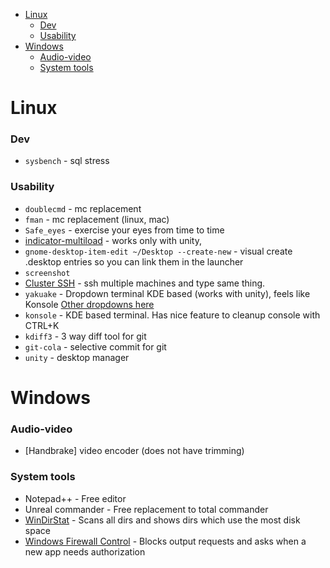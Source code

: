- [Linux](#linux)
    + [Dev](#dev)
    + [Usability](#usability)
- [Windows](#windows)
    + [Audio-video](#audio-video)
    + [System tools](#system-tools)

<!-- toc -->

# Linux

### Dev
* `sysbench` - sql stress

### Usability

* `doublecmd` - mc replacement
* `fman` - mc replacement (linux, mac)
* `Safe_eyes` - exercise your eyes from time to time
* [indicator-multiload](https://launchpad.net/indicator-multiload) - works only with unity, 
* `gnome-desktop-item-edit ~/Desktop --create-new` - visual create .desktop entries so you can link them in the launcher
* `screenshot`
* [Cluster SSH](https://github.com/duncs/clusterssh) - ssh multiple machines and type same thing.
* `yakuake` - Dropdown terminal KDE based (works with unity), feels like Konsole [Other dropdowns here](https://www.slant.co/topics/4861/~linux-terminal-emulators-that-are-dropdown-or-can-be-configured-as-such)
* `konsole` - KDE based terminal. Has nice feature to cleanup console with CTRL+K
* `kdiff3` - 3 way diff tool for git
* `git-cola` - selective commit for git
* `unity` - desktop manager


# Windows

### Audio-video

* [Handbrake] video encoder (does not have trimming)

### System tools

* Notepad++ - Free editor
* Unreal commander - Free replacement to total commander
* [WinDirStat](https://windirstat.net) - Scans all dirs and shows dirs which use the most disk space
* [Windows Firewall Control](https://www.binisoft.org/wfc.php) - Blocks output requests and asks when a new app needs authorization



